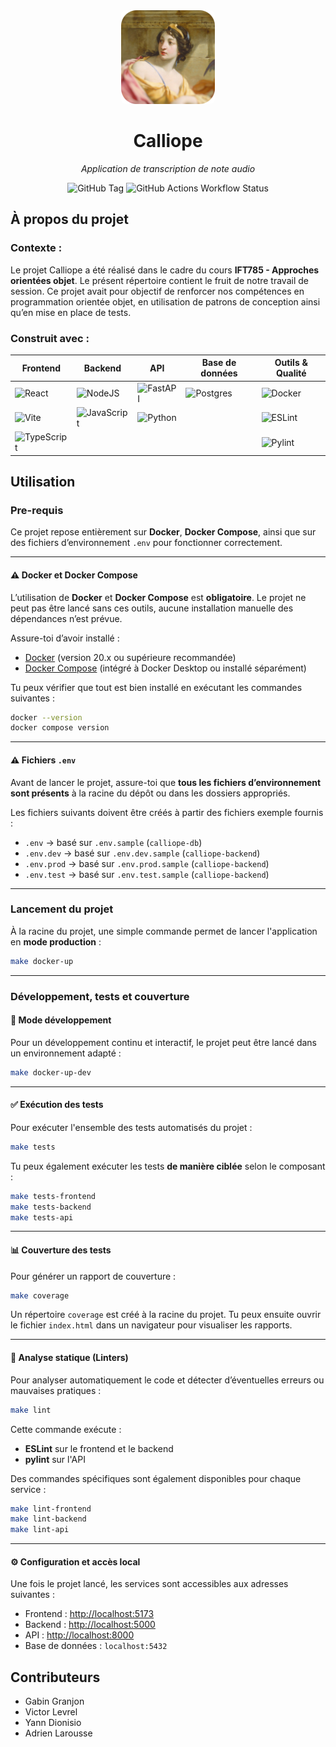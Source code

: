 <div align="center">
  <img 
    src="./public/calliope.png" 
    alt="Calliope"
    style="width:150px; height:150px; object-fit:cover; object-position: center; border-radius:8px;" 
  />
  
  <h1>Calliope</h1>
  <p><i>Application de transcription de note audio</i></p>
  <img alt="GitHub Tag" src="https://img.shields.io/github/v/tag/Project-Calliope/calliope">
  <img alt="GitHub Actions Workflow Status" src="https://img.shields.io/github/actions/workflow/status/Project-Calliope/calliope/ci-pipeline.yml">


</div>

## À propos du projet

### Contexte :
Le projet Calliope a été réalisé dans le cadre du cours **IFT785 - Approches orientées objet**. Le présent répertoire contient le fruit de notre travail de session. Ce projet avait pour objectif de renforcer nos compétences en programmation orientée objet, en utilisation de patrons de conception ainsi qu’en mise en place de tests.

### Construit avec :

| Frontend           | Backend           | API              | Base de données   | Outils & Qualité |
|--------------------|-------------------|------------------|--------------------|------------------|
| ![React](https://img.shields.io/badge/react-%2320232a.svg?style=for-the-badge&logo=react&logoColor=%2361DAFB) | ![NodeJS](https://img.shields.io/badge/node.js-6DA55F?style=for-the-badge&logo=node.js&logoColor=white) | ![FastAPI](https://img.shields.io/badge/FastAPI-005571?style=for-the-badge&logo=fastapi) | ![Postgres](https://img.shields.io/badge/postgres-%23316192.svg?style=for-the-badge&logo=postgresql&logoColor=white) | ![Docker](https://img.shields.io/badge/docker-%230db7ed.svg?style=for-the-badge&logo=docker&logoColor=white) |
| ![Vite](https://img.shields.io/badge/vite-%23646CFF.svg?style=for-the-badge&logo=vite&logoColor=white) | ![JavaScript](https://img.shields.io/badge/javascript-%23323330.svg?style=for-the-badge&logo=javascript&logoColor=%23F7DF1E)  |  ![Python](https://img.shields.io/badge/python-3670A0?style=for-the-badge&logo=python&logoColor=ffdd54)                |                      | ![ESLint](https://img.shields.io/badge/eslint-%234B32C3.svg?style=for-the-badge&logo=eslint&logoColor=white) |
| ![TypeScript](https://img.shields.io/badge/typescript-%23007ACC.svg?style=for-the-badge&logo=typescript&logoColor=white) | |                  |                      | ![Pylint](https://img.shields.io/badge/pylint-4B8BBE?style=for-the-badge&logo=python&logoColor=white) |

## Utilisation

### Pre-requis

Ce projet repose entièrement sur **Docker**, **Docker Compose**, ainsi que sur des fichiers d’environnement `.env` pour fonctionner correctement.

___

#### ⚠️ Docker et Docker Compose

L’utilisation de **Docker** et **Docker Compose** est **obligatoire**. Le projet ne peut pas être lancé sans ces outils, aucune installation manuelle des dépendances n’est prévue.

Assure-toi d’avoir installé :

- [Docker](https://www.docker.com/) (version 20.x ou supérieure recommandée)
- [Docker Compose](https://docs.docker.com/compose/) (intégré à Docker Desktop ou installé séparément)

Tu peux vérifier que tout est bien installé en exécutant les commandes suivantes :

```bash
docker --version
docker compose version
```

___
#### ⚠️ Fichiers `.env`

Avant de lancer le projet, assure-toi que **tous les fichiers d’environnement sont présents** à la racine du dépôt ou dans les dossiers appropriés.

Les fichiers suivants doivent être créés à partir des fichiers exemple fournis :

- `.env` → basé sur `.env.sample` (`calliope-db`)
- `.env.dev` → basé sur `.env.dev.sample` (`calliope-backend`)
- `.env.prod` → basé sur `.env.prod.sample` (`calliope-backend`)
- `.env.test` → basé sur `.env.test.sample` (`calliope-backend`)


___

### Lancement du projet

À la racine du projet, une simple commande permet de lancer l'application en **mode production** :

```bash
make docker-up
```

---

### Développement, tests et couverture

#### 🌱 Mode développement

Pour un développement continu et interactif, le projet peut être lancé dans un environnement adapté :

```bash
make docker-up-dev
```

---

#### ✅ Exécution des tests

Pour exécuter l'ensemble des tests automatisés du projet :

```bash
make tests
```

Tu peux également exécuter les tests **de manière ciblée** selon le composant :

```bash
make tests-frontend
make tests-backend
make tests-api
```

---

#### 📊 Couverture des tests

Pour générer un rapport de couverture :

```bash
make coverage
```

Un répertoire `coverage` est créé à la racine du projet. Tu peux ensuite ouvrir le fichier `index.html` dans un navigateur pour visualiser les rapports.

---

#### 🧹 Analyse statique (Linters)

Pour analyser automatiquement le code et détecter d’éventuelles erreurs ou mauvaises pratiques :

```bash
make lint
```

Cette commande exécute :

- **ESLint** sur le frontend et le backend
- **pylint** sur l'API

Des commandes spécifiques sont également disponibles pour chaque service :

```bash
make lint-frontend
make lint-backend
make lint-api
```

---

#### ⚙️ Configuration et accès local

Une fois le projet lancé, les services sont accessibles aux adresses suivantes :

- Frontend : [http://localhost:5173](http://localhost:5173)
- Backend : [http://localhost:5000](http://localhost:5000)
- API : [http://localhost:8000](http://localhost:8000)
- Base de données : `localhost:5432`


## Contributeurs
- Gabin Granjon
- Victor Levrel
- Yann Dionisio
- Adrien Larousse

